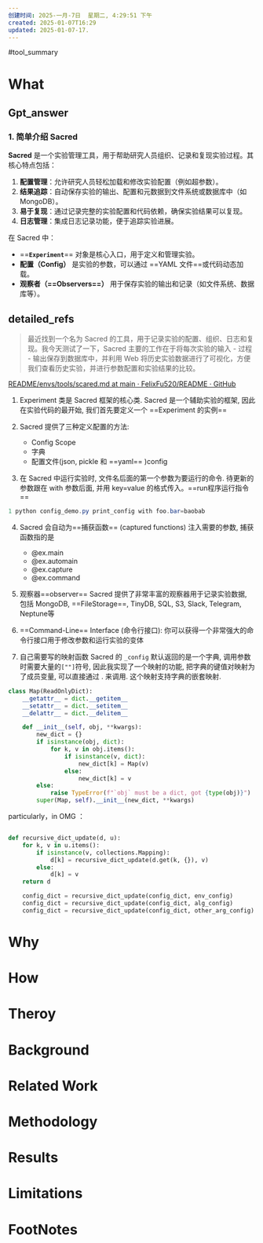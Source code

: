 ```yaml
---
创建时间: 2025-一月-7日  星期二, 4:29:51 下午
created: 2025-01-07T16:29
updated: 2025-01-07-17.
---
```

#tool_summary 

# What
## Gpt_answer
### **1. 简单介绍 Sacred**

**Sacred** 是一个实验管理工具，用于帮助研究人员组织、记录和复现实验过程。其核心特点包括：
1. **配置管理**：允许研究人员轻松加载和修改实验配置（例如超参数）。
2. **结果追踪**：自动保存实验的输出、配置和元数据到文件系统或数据库中（如 MongoDB）。
3. **易于复现**：通过记录完整的实验配置和代码依赖，确保实验结果可以复现。
4. **日志管理**：集成日志记录功能，便于追踪实验进展。

在 Sacred 中：
- ==**`Experiment`**== 对象是核心入口，用于定义和管理实验。
- **配置（Config）** 是实验的参数，可以通过 ==YAML 文件==或代码动态加载。
- **观察者（==Observers==）** 用于保存实验的输出和记录（如文件系统、数据库等）。

## detailed_refs

>最近找到一个名为 Sacred 的工具，用于记录实验的配置、组织、日志和复现。我今天测试了一下，Sacred 主要的工作在于将每次实验的输入 - 过程 - 输出保存到数据库中，并利用 Web 将历史实验数据进行了可视化，方便我们查看历史实验，并进行参数配置和实验结果的比较。

[README/envs/tools/scared.md at main · FelixFu520/README · GitHub](https://github.com/FelixFu520/README/blob/main/envs/tools/scared.md)

1. Experiment 类是 Sacred 框架的核心类. Sacred 是一个辅助实验的框架, 因此在实验代码的最开始, 我们首先要定义一个 ==Experiment 的实例==

2. Sacred 提供了三种定义配置的方法:
	- Config Scope
	- 字典
	- 配置文件(json, pickle 和 ==yaml== )config


3. 在 Sacred 中运行实验时, 文件名后面的第一个参数为要运行的命令. 待更新的参数跟在 with 参数后面, 并用 key=value 的格式传入。==run程序运行指令==
```powershell
1 python config_demo.py print_config with foo.bar=baobab
```

4. Sacred 会自动为==捕获函数== (captured functions) 注入需要的参数, 捕获函数指的是
	- @ex.main
	- @ex.automain
	- @ex.capture
	- @ex.command


5. 观察器==observer==
   Sacred 提供了非常丰富的观察器用于记录实验数据, 包括 MongoDB, ==FileStorage==, TinyDB, SQL, S3, Slack, Telegram, Neptune等
6. ==Command-Line== Interface (命令行接口): 你可以获得一个非常强大的命令行接口用于修改参数和运行实验的变体

7. 自己需要写的映射函数
   Sacred 的 `_config` 默认返回的是一个字典, 调用参数时需要大量的` [""] `符号, 因此我实现了一个映射的功能, 把字典的键值对映射为了成员变量, 可以直接通过 . 来调用. 这个映射支持字典的嵌套映射.
```python
class Map(ReadOnlyDict):
    __getattr__ = dict.__getitem__
    __setattr__ = dict.__setitem__
    __delattr__ = dict.__delitem__

    def __init__(self, obj, **kwargs):
        new_dict = {}
        if isinstance(obj, dict):
            for k, v in obj.items():
                if isinstance(v, dict):
                    new_dict[k] = Map(v)
                else:
                    new_dict[k] = v
        else:
            raise TypeError(f"`obj` must be a dict, got {type(obj)}")
        super(Map, self).__init__(new_dict, **kwargs)
```

particularly，in OMG ：
```python

def recursive_dict_update(d, u):
    for k, v in u.items():
        if isinstance(v, collections.Mapping):
            d[k] = recursive_dict_update(d.get(k, {}), v)
        else:
            d[k] = v
    return d

    config_dict = recursive_dict_update(config_dict, env_config)
    config_dict = recursive_dict_update(config_dict, alg_config)
    config_dict = recursive_dict_update(config_dict, other_arg_config)
```

# Why



# How



# Theroy



# Background



# Related Work




# Methodology




# Results



# Limitations


# FootNotes
